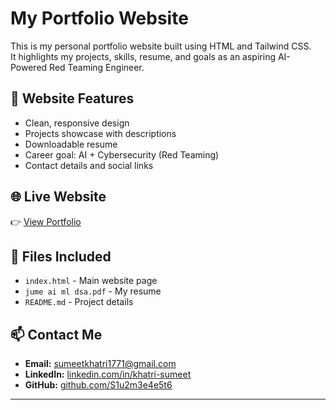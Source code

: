 # My Portfolio Website

This is my personal portfolio website built using HTML and Tailwind CSS.  
It highlights my projects, skills, resume, and goals as an aspiring AI-Powered Red Teaming Engineer.

## 🚀 Website Features
- Clean, responsive design
- Projects showcase with descriptions
- Downloadable resume
- Career goal: AI + Cybersecurity (Red Teaming)
- Contact details and social links

## 🌐 Live Website
👉 [View Portfolio](https://S1u2m3e4e5t6.github.io/my-portfolio/)

## 📁 Files Included
- `index.html` - Main website page
- `jume ai ml dsa.pdf` - My resume
- `README.md` - Project details

## 📫 Contact Me
- **Email:** sumeetkhatri1771@gmail.com  
- **LinkedIn:** [linkedin.com/in/khatri-sumeet](https://www.linkedin.com/in/khatri-sumeet)  
- **GitHub:** [github.com/S1u2m3e4e5t6](https://github.com/S1u2m3e4e5t6)

---
